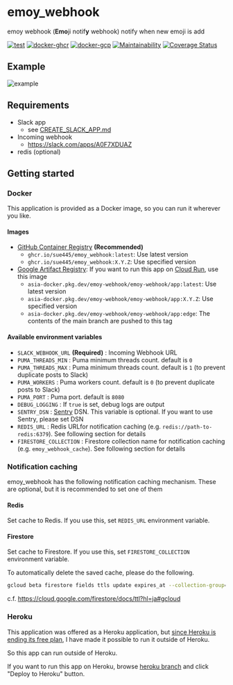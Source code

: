 # emoy_webhook
emoy webhook (**Emo**ji notif**y** webhook) notify when new emoji is add

[![test](https://github.com/sue445/emoy_webhook/actions/workflows/test.yml/badge.svg)](https://github.com/sue445/emoy_webhook/actions/workflows/test.yml)
[![docker-ghcr](https://github.com/sue445/emoy_webhook/actions/workflows/docker-ghcr.yml/badge.svg)](https://github.com/sue445/emoy_webhook/actions/workflows/docker-ghcr.yml)
[![docker-gcp](https://github.com/sue445/emoy_webhook/actions/workflows/docker-gcp.yml/badge.svg)](https://github.com/sue445/emoy_webhook/actions/workflows/docker-gcp.yml)
[![Maintainability](https://api.codeclimate.com/v1/badges/36a02d23c7caefc9a603/maintainability)](https://codeclimate.com/github/sue445/emoy_webhook/maintainability)
[![Coverage Status](https://coveralls.io/repos/github/sue445/emoy_webhook/badge.svg?branch=main)](https://coveralls.io/github/sue445/emoy_webhook?branch=main)

## Example
![example](img/example.png)

## Requirements
* Slack app
  * see [CREATE_SLACK_APP.md](CREATE_SLACK_APP.md)
* Incoming webhook
  * https://slack.com/apps/A0F7XDUAZ
* redis (optional)

## Getting started
### Docker
This application is provided as a Docker image, so you can run it wherever you like.

#### Images
* [GitHub Container Registry](https://github.com/sue445/emoy_webhook/pkgs/container/emoy_webhook) **(Recommended)**
  * `ghcr.io/sue445/emoy_webhook:latest`: Use latest version
  * `ghcr.io/sue445/emoy_webhook:X.Y.Z`: Use specified version
* [Google Artifact Registry](https://console.cloud.google.com/artifacts/docker/emoy-webhook/asia/emoy-webhook/app): If you want to run this app on [Cloud Run](https://cloud.google.com/run), use this image
  * `asia-docker.pkg.dev/emoy-webhook/emoy-webhook/app:latest`: Use latest version
  * `asia-docker.pkg.dev/emoy-webhook/emoy-webhook/app:X.Y.Z`: Use specified version
  * `asia-docker.pkg.dev/emoy-webhook/emoy-webhook/app:edge`: The contents of the main branch are pushed to this tag

#### Available environment variables
* `SLACK_WEBHOOK_URL` **(Required)** : Incoming Webhook URL
* `PUMA_THREADS_MIN` : Puma minimum threads count. default is `0`
* `PUMA_THREADS_MAX` : Puma minimum threads count. default is `1` (to prevent duplicate posts to Slack)
* `PUMA_WORKERS` : Puma workers count. default is `0` (to prevent duplicate posts to Slack)
* `PUMA_PORT` : Puma port. default is `8080`
* `DEBUG_LOGGING` : If `true` is set, debug logs are output
* `SENTRY_DSN` : [Sentry](https://sentry.io) DSN. This variable is optional. If you want to use Sentry, please set DSN
* `REDIS_URL` : Redis URLfor notification caching (e.g. `redis://path-to-redis:6379`). See following section for details
* `FIRESTORE_COLLECTION` : Firestore collection name for notification caching (e.g. `emoy_webhook_cache`). See following section for details

### Notification caching
emoy_webhook has the following notification caching mechanism. These are optional, but it is recommended to set one of them

#### Redis
Set cache to Redis. If you use this, set `REDIS_URL` environment variable.

#### Firestore
Set cache to Firestore. If you use this, set `FIRESTORE_COLLECTION` environment variable.

To automatically delete the saved cache, please do the following.

```bash
gcloud beta firestore fields ttls update expires_at --collection-group=${FIRESTORE_COLLECTION} --enable-ttl --async
```

c.f. https://cloud.google.com/firestore/docs/ttl?hl=ja#gcloud

### Heroku
This application was offered as a Heroku application, but [since Heroku is ending its free plan](https://blog.heroku.com/next-chapter), I have made it possible to run it outside of Heroku.

So this app can run outside of Heroku.

If you want to run this app on Heroku, browse [heroku branch](https://github.com/sue445/emoy_webhook/tree/heroku) and click "Deploy to Heroku" button.
